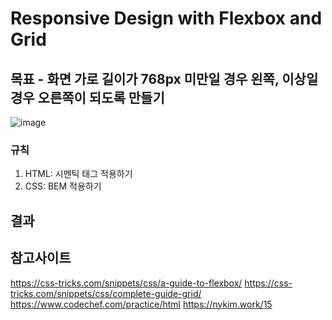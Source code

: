 # Responsive Design with Flexbox and Grid


## 목표 - 화면 가로 길이가 768px 미만일 경우 왼쪽, 이상일 경우 오른쪽이 되도록 만들기

![image](https://github.com/marinarinarina/FrontLab/assets/119808319/25f5fecf-fd99-4291-8896-efdb5abe0bdc)

### 규칙

1. HTML: 시멘틱 태그 적용하기
2. CSS: BEM 적용하기


## 결과



## 참고사이트
https://css-tricks.com/snippets/css/a-guide-to-flexbox/
https://css-tricks.com/snippets/css/complete-guide-grid/
https://www.codechef.com/practice/html
https://nykim.work/15
